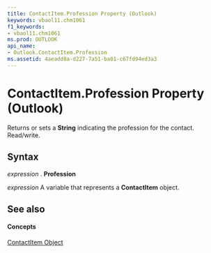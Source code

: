 ```yaml
---
title: ContactItem.Profession Property (Outlook)
keywords: vbaol11.chm1061
f1_keywords:
- vbaol11.chm1061
ms.prod: OUTLOOK
api_name:
- Outlook.ContactItem.Profession
ms.assetid: 4aeadd8a-d227-7a51-ba01-c67fd94ed3a3
---
```



# ContactItem.Profession Property (Outlook)

Returns or sets a  **String** indicating the profession for the contact. Read/write.


## Syntax

 _expression_ . **Profession**

 _expression_ A variable that represents a **ContactItem** object.


## See also


#### Concepts


[ContactItem Object](contactitem-object-outlook.md)

